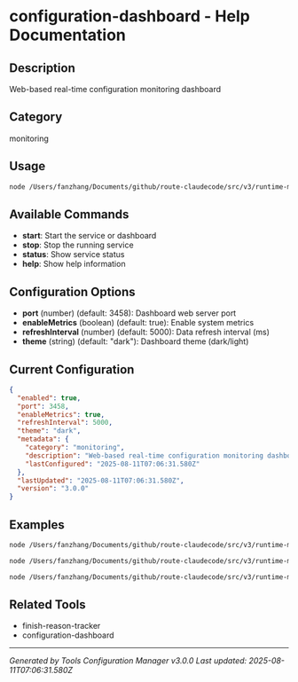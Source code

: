 # configuration-dashboard - Help Documentation

## Description
Web-based real-time configuration monitoring dashboard

## Category
monitoring

## Usage
```bash
node /Users/fanzhang/Documents/github/route-claudecode/src/v3/runtime-management/dashboard/configuration-dashboard.js [command] [options]
```

## Available Commands
- **start**: Start the service or dashboard
- **stop**: Stop the running service
- **status**: Show service status
- **help**: Show help information

## Configuration Options
- **port** (number) (default: 3458): Dashboard web server port
- **enableMetrics** (boolean) (default: true): Enable system metrics
- **refreshInterval** (number) (default: 5000): Data refresh interval (ms)
- **theme** (string) (default: "dark"): Dashboard theme (dark/light)

## Current Configuration
```json
{
  "enabled": true,
  "port": 3458,
  "enableMetrics": true,
  "refreshInterval": 5000,
  "theme": "dark",
  "metadata": {
    "category": "monitoring",
    "description": "Web-based real-time configuration monitoring dashboard",
    "lastConfigured": "2025-08-11T07:06:31.580Z"
  },
  "lastUpdated": "2025-08-11T07:06:31.580Z",
  "version": "3.0.0"
}
```

## Examples
```bash
node /Users/fanzhang/Documents/github/route-claudecode/src/v3/runtime-management/dashboard/configuration-dashboard.js start --port 3458
```

```bash
node /Users/fanzhang/Documents/github/route-claudecode/src/v3/runtime-management/dashboard/configuration-dashboard.js status
```

```bash
node /Users/fanzhang/Documents/github/route-claudecode/src/v3/runtime-management/dashboard/configuration-dashboard.js stop
```

## Related Tools
- finish-reason-tracker
- configuration-dashboard

---
*Generated by Tools Configuration Manager v3.0.0*
*Last updated: 2025-08-11T07:06:31.580Z*
